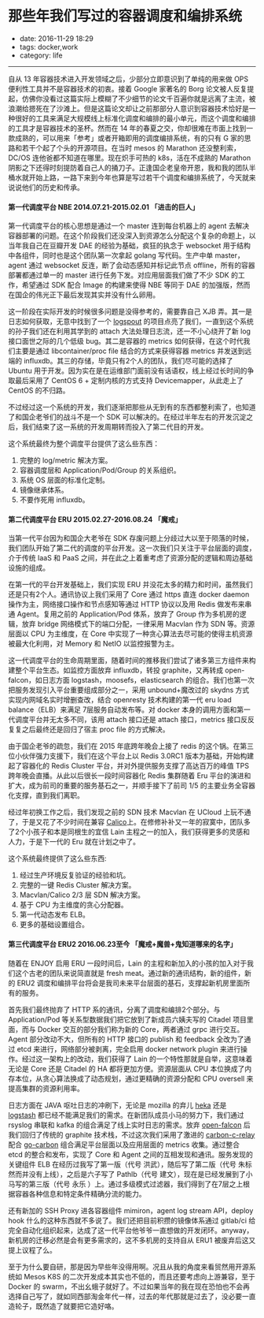 # 那些年我们写过的容器调度和编排系统

- date: 2016-11-29 18:29
- tags: docker,work
- category: life

-------------------

自从 13 年容器技术进入开发领域之后，少部分立即意识到了单纯的用来做 OPS 便利性工具并不是容器技术的初衷。接着 Google 家著名的 Borg 论文被人反复提起，仿佛你没看过这篇实际上模糊了不少细节的论文千百遍你就是远离了主流，被浪潮给摁死在了沙滩上。但是这篇论文却让之前那部分人意识到容器技术恰好是一种很好的工具来满足大规模线上标准化调度和编排的最小单元，而这个调度和编排的工具才是容器技术的圣杯。然而在 14 年的春夏之交，你却很难在市面上找到一款成熟的，可以用来「参考」或者开箱即用的调度编排系统，有的只有 G 家的思路和若干个起了个头的开源项目。在当时 mesos 的 Marathon 还没整利索，DC/OS 连他爸都不知道在哪里。现在炽手可热的 k8s，活在不成熟的 Marathon 阴影之下还得时刻提防着自己人的捅刀子。正逢国企老皇帝开恩，我和我的团队半桶水就开始上路，一路下来到今年也算是写过若干个调度和编排系统了，今天就来说说他们的历史和传承。

#### 第一代调度平台 NBE 2014.07.21-2015.02.01 「进击的巨人」

第一代调度平台的核心思想是通过一个 master 连到每台机器上的 agent 去解决容器部署的问题。在这个阶段我们还没深入到资源怎么分配这个复杂的命题上，以当年我自己在豆瓣开发 DAE 的经验为基础，疯狂的执念于 websocket 用于结构中各组件，同时也是这个团队第一次拿起 golang 写代码。生产中单 master，agent 通过 websocket 反连，断了会动态感知并标记此节点 offline，所有的容器部署都通过单一的 master 进行任务下发。对应用层面我们做了不少 SDK 的工作，希望通过 SDK 配合 Image 的构建来使得 NBE 等同于 DAE 的加强版，然而在国企的伟光正下最后发现其实并没有什么卵用。

这一阶段在实际开发的时候很多问题是没得参考的，需要靠自己 XJB 弄。其一是日志如何获取，无意中找到了一个 [logspout](https://github.com/gliderlabs/logspout) 的项目点亮了我们，一直到这个系统的孙子我们还在利用其学到的 attach 大法处理日志流，还一不小心绕开了新 log 接口面世之际的几个低级 bug。其二是容器的 metrics 如何获得，在这个时代我们主要是通过 libcontainer/proc file 结合的方式来获得容器 metrics 并发送到远端的 influxdb。其三的存储，毕竟只有2个人的团队，我们尽可能的选择了 Ubuntu 用于开发。因为实在是在运维部门面前没有话语权，线上经过长时间的争取最后采用了 CentOS 6 + 定制内核的方式支持 Devicemapper，从此走上了 CentOS 的不归路。

不过经过这一个系统的开发，我们逐渐把那些从无到有的东西都整利索了，也知道了和国企老爷们的战斗不是一个 SDK 可以解决的。在经过半年左右的开发沉淀之后，我们结束了这一系统的开发周期转而投入了第二代目的开发。

这个系统最终为整个调度平台提供了这么些东西：

1. 完整的 log/metric 解决方案。
2. 容器调度层和 Application/Pod/Group 的关系组织。
3. 系统 OS 层面的标准化定制。
4. 镜像继承体系。
5. 不要作死用 influxdb。

#### 第二代调度平台 ERU 2015.02.27-2016.08.24 「魔戒」

当第一代平台因为和国企大老爷在 SDK 存废问题上分歧过大以至于陨落的时候，我们团队开始了第二代的调度的平台开发。这一次我们只关注于平台层面的调度，介于传统 IaaS 和 PaaS 之间，并在此之上着重考虑了资源分配的逻辑和周边基础设施的组成。

在第一代的平台开发基础上，我们实现 ERU 并没花太多的精力和时间，虽然我们还是只有2个人。通讯协议上我们采用了 Core 通过 https 直连 docker daemon 操作为主，网络接口操作和节点感知等通过 HTTP 协议以及用 Redis 做发布来串通 Agent。复用之前的 Application/Pod 体系，放弃了 Group 作为多机房的逻辑，放弃 bridge 网络模式下的端口分配，一律采用 Macvlan 作为 SDN 等。资源层面以 CPU 为主维度，在 Core 中实现了一种贪心算法去尽可能的使得主机资源被最大化利用，对 Memory 和 NetIO 以监控报警为主。

这一代调度平台的生命周期里面，随着时间的推移我们尝试了诸多第三方组件来构建整个平台生态。如监控方面放弃 influxdb，转投 graphite，又再转成 open-falcon，如日志方面 logstash，moosefs，elasticsearch 的组合。我们也第一次把服务发现引入平台重要组成部分之一，采用 unbound+魔改过的 skydns 方式实现内网域名实时增删查改，结合 openresty 技术构建的第一代 eru load balance（ELB）来满足 7层服务自动发布等。对 docker 本身的调用方面和第一代调度平台并无太多不同，该用 attach 接口还是 attach 接口，metrics 接口反反复复之后最终还是回归了宿主 proc file 的方式解决。

由于国企老爷的疏忽，我们在 2015 年底跨年晚会上接了 redis 的这个锅。在第三位小伙伴强力支援下，我们在这个平台上以 Redis 3.0RC1 版本为基础，开始构建起了容器化的 Redis Cluster 平台，并对外提供服务支撑了高达百万的峰值 TPS 跨年晚会直播。从此以后很长一段时间容器化 Redis 集群随着 Eru 平台的演进和扩大，成为前司的重要的服务基石之一，并顺手接下了前司 1/5 的主要业务全容器化支撑，直到我们离职。

经过年初换工作之后，我们发现之前的 SDN 技术 Macvlan 在 UCloud 上玩不通了，于是又花了不少时间在兼容 [Calico](https://www.projectcalico.org/)上。在修修补补又一年的寂寞中，团队多了2个小孩子和本是同根生的宜信 Lain 主程之一的加入，我们获得更多的灵感和人力，于是下一代的 Eru 就在计划之中了。

这个系统最终提供了这么些东西:

1. 经过生产环境反复验证的经验和坑。
2. 完整的一键 Redis Cluster 解决方案。
3. Macvlan/Calico 2/3 层 SDN 解决方案。
4. 基于 CPU 为主维度的贪心分配器。
5. 第一代动态发布 ELB。
6. 更多的基础设置组合。

#### 第三代调度平台 ERU2 2016.06.23至今 「魔戒+魔兽+鬼知道哪来的名字」

随着在 ENJOY 启用 ERU 一段时间后，Lain 的主程和新加入的小孩的加入对于我们这个古老的团队来说简直就是 fresh meat。通过新的通讯结构，新的组件，新的 ERU2 调度和编排平台将会是我司未来平台层面的基石，支撑起新机房里面所有的服务。

首先我们最终抛弃了 HTTP 系的通讯，分离了调度和编排2个部分。与 Application/Pod 等关系型数据我们把它放到了新成员六姨夫写的 Citadel 项目里面，而与 Docker 交互的部分我们称为新的 Core，两者通过 grpc 进行交互。Agent 部分改动不大，但所有的 HTTP 接口的 publish 和 feedback 全改为了通过 etcd 来进行，网络部分被剥离，完全启用 docker network plugin 来进行操作。经过这一架构上的改动，我们获得了 Lain 的一个特性那就是自举，这意味着无论是 Core 还是 Citadel 的 HA 都将更加方便。资源层面从 CPU 本位换成了内存本位，从贪心算法换成了动态规划，通过更精确的资源分配和 CPU oversell 来提高集群的资源利用率。

日志方面在 JAVA 呕吐日志的冲刷下，无论是 mozilla 的弃儿 [heka](https://github.com/mozilla-services/heka) 还是 [logstash](https://www.elastic.co/products/logstash) 都已经不能满足我们的需求。在新团队成员小马的努力下，我们通过 rsyslog 串联和 kafka 的组合满足了线上实时日志的需求。放弃 [open-falcon](http://open-falcon.org/) 后我们回归了传统的 graphite 技术栈，不过这次我们采用了激进的 [carbon-c-relay](https://github.com/grobian/carbon-c-relay) 配合 [go-carbon](https://github.com/lomik/go-carbon) 组合满足平台层面以及应用层面的 metrics 收集。通过整合 etcd 的整合和发布，实现了 Core 和 Agent 之间的互相发现和通讯。服务发现的关键组件 ELB 在经历过我写了第一版（代号 洪武），随后写了第二版（代号 朱标 然而并没有上线），之后是六子写了 Pathlb（代号 建文），现在是已经发展到了小马写的第三版（代号 永乐 ）上。通过多级模式过滤器，我们得到了在7层之上根据容器各种信息和特定条件精确分流的能力。

还有新加的 SSH Proxy 进各容器组件 mimiron，agent log stream API，deploy hook 什么的这种东西就不多说了。我们还把目前积攒的镜像体系通过 gitlab/ci 给完全自动化组织起来，达成了这一代平台他爷爷一直想做的开发闭环。anyway，新机房的迁移必然是会有更多需求的，这不多机房的支持自从 ERU1 被废弃后这又提上议程了么。

至于为什么要自研，那是因为早些年没得用啊。况且从我的角度来看贸然用开源系统如 Mesos K8S 的二次开发成本其实也不低的，而且还要考虑向上游兼容，至于 Docker 的 swarm，不出幺蛾子就好了。不过如果当年的我在现在恐怕也不会再选择自己写了，就如同西部淘金年代一样，过去的年代那就是过去了，没必要一直造轮子，既然造了就要把它造好咯。
